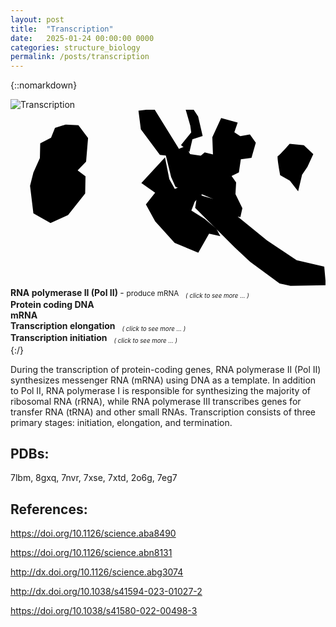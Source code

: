 ```yaml
---
layout: post
title:  "Transcription"
date:   2025-01-24 00:00:00 0000
categories: structure_biology
permalink: /posts/transcription
---
```

{::nomarkdown}
<div class='imageWrapper'>
<img class="image0" src="{{ site.baseurl }}/assets/images/rna010.jpg" alt="Transcription">
<svg viewBox="0 0 160 90" class='image-area'>
<!--#######################-->
<defs>
<mask id="myMask_0"><rect width="100%" height="100%" fill="white"/>
  <path id="path_0" class="path" d="m107 4.2 8.4 2.3-1.7 4.9 3 2 4.9-0.84 3 4.2-2.2 7.7-5.4 0.67-1 6.7-3.7 1.8 2.3 3.3-0.33 5.9 3.5 7.2-1 4.5-7.4-1.3-6.7-8-5.4-2.3-3.7 3.8-1.7 4.5 6.7 4.2 6 5 2 3.8-5.7-1.3-5.5 9.7-12-5-9.9-11-4.7-8.5 4.7-6-7-4.9 12-13 2.2 11 2.8 5 5.4-2.5-2.5-3.7 0.67-3.5-1.3-1.3v-9.5l3.2-1.2 2.3 4 5.4 0.84 2-1.7 4.2 1-0.33-8.7z"/></mask>
<mask id="myMask_1"><rect width="100%" height="100%" fill="white"/>
  <path id="path_1" class="path" d="m65 0.5 1.2 9.4 9.7 13 3 0.33 2.7 11 2.2 4.9 11 4.3-1 6.4 20 20 7.9 7.4 15 11 5.5 1.2 18-0.33-0.84-9.4-14-3.3-15-10-16-13-11-8-5.9-1.7-9.2-7.2-2.3-16-13-21z"/></mask>
<mask id="myMask_2"><rect width="100%" height="100%" fill="white"/>
  <path id="path_2" class="path" d="m89 0 2.3 8 0.5 3.5-5.2 6.4 4.3 3.5 1.5-6.4 5.2-1.7-2.3-9.9-2.3-3.5z"/></mask>
<mask id="myMask_3"><rect width="100%" height="100%" fill="white"/>
  <path id="path_3" class="path" d="m149 18-7.2-0.67s-5.4 6.2-6 6.2c-0.67 0 1.2 9.7 1.2 9.7l4.9 2.8 4.2 5.4 2-8.4 2.7-4 3-6.5z"/></mask>
<mask id="myMask_4"><rect width="100%" height="100%" fill="white"/>
  <path id="path_4" class="path" d="m28 7.5 6.5 0.33 4.9 6.5-1 12-4.3 4.5 4 3-0.17 8.7-8.7 11-8.9 4-8.7-4.9-1.7-14 1.7-6.7 3.3-7.4 0.17-7.5 5.5-2.8 2-5z"/></mask>
</defs>
<!--#######################-->
<rect mask="url(#myMask_0)" class="background" id="background_0"/>
<rect mask="url(#myMask_1)" class="background" id="background_1"/>
<rect mask="url(#myMask_2)" class="background" id="background_2"/>
<rect mask="url(#myMask_3)" class="background" id="background_3"/>
<rect mask="url(#myMask_4)" class="background" id="background_4"/>
<!--#######################-->
<a href="{{site.baseurl}}/posts/polii_inside"><use href="#path_0" class="shape" id="select_0"/></a>
<use href="#path_1" class="shape" id="select_1"/>
<use href="#path_2" class="shape" id="select_2"/>
<a href="{{site.baseurl}}/posts/rna_polii_elongation_0"><use href="#path_3" class="shape" id="select_3"/></a>
<a href="{{site.baseurl}}/posts/rna_pic_0"><use href="#path_4" class="shape" id="select_4"/></a>
</svg>
<!--#######################-->
<div class="overlay" id="textbox_0" ><b> RNA polymerase II (Pol II)  </b> - <small>
produce mRNA  <sub><i> &ensp; ( click to see more ... )</i></sub></small></div>
<div class="overlay" id="textbox_1" ><b> Protein coding DNA </b></div>
<div class="overlay" id="textbox_2" ><b> mRNA </b></div>
<div class="overlay" id="textbox_3" ><b> Transcription elongation </b> <small><sub><i> &ensp; ( click to see more ... )</i></sub></small></div>
<div class="overlay" id="textbox_4" ><b> Transcription initiation </b><small><sub><i> &ensp; ( click to see more ... )</i></sub></small></div>
</div>
{:/}
<!--#######################-->

During the transcription of protein-coding genes, RNA polymerase II (Pol II) synthesizes messenger RNA (mRNA) using DNA as a template. In addition to Pol II, RNA polymerase I is responsible for synthesizing the majority of ribosomal RNA (rRNA), while RNA polymerase III transcribes genes for transfer RNA (tRNA) and other small RNAs. Transcription consists of three primary stages: initiation, elongation, and termination.


## PDBs: ##
7lbm, 8gxq, 7nvr, 7xse, 7xtd, 2o6g, 7eg7

## References: ##
https://doi.org/10.1126/science.aba8490

https://doi.org/10.1126/science.abn8131

http://dx.doi.org/10.1126/science.abg3074

http://dx.doi.org/10.1038/s41594-023-01027-2

https://doi.org/10.1038/s41580-022-00498-3

